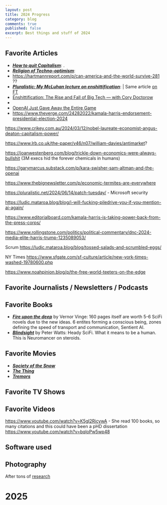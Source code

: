 ```yaml
---
layout: post
title: 2024 Progress
category: blog
comments: true
published: false
excerpt: Best things and stuff of 2024
---
```


## Favorite Articles

- _**[How to quit Capitalism](https://joanwestenberg.com/blog/how-to-quit-capitalism)**_: .
- _**[Religion of Techno-optimism](https://disconnect.blog/the-religion-of-techno-optimism/)**_:
- https://hartmannreport.com/p/can-america-and-the-world-survive-281 ??
- _**[Pluralistic: My McLuhan lecture on enshittification](https://pluralistic.net/2024/01/30/go-nuts-meine-kerle/)**_:
  | Same article [on FT](https://www.ft.com/content/6fb1602d-a08b-4a8c-bac0-047b7d64aba5)
- [Enshittification: The Rise and Fall of Big Tech — with Cory Doctorow](https://www.youtube.com/watch?v=E7AxrFQ7jIM)
- [](https://www.theatlantic.com/technology/archive/2024/03/teen-childhood-smartphone-use-mental-health-effects/677722/?gift=6kW-3kpyH7tV4NcHqyTUk4pQbLwhJ51mzwtSdzMDnc4)
- [OpenAI Just Gave Away the Entire Game](https://www.theatlantic.com/technology/archive/2024/05/openai-scarlett-johansson-sky/678446/?gift=2iIN4YrefPjuvZ5d2Kh306LFFT6yU6HZVP_tmIcOfig)
- https://www.theverge.com/24282022/kamala-harris-endorsement-presidential-election-2024

https://www.crikey.com.au/2024/03/12/nobel-laureate-economist-angus-deaton-capitalism-power/

https://www.lrb.co.uk/the-paper/v46/n07/william-davies/antimarket?

https://joanwestenberg.com/blog/trickle-down-economics-were-always-bullshit
(3M execs hid the forever chemicals in humans)

https://garymarcus.substack.com/p/kara-swisher-sam-altman-and-the-openai

https://www.thebignewsletter.com/p/economic-termites-are-everywhere

https://pluralistic.net/2024/06/14/patch-tuesday/ - Microsoft security

https://ludic.mataroa.blog/blog/i-will-fucking-piledrive-you-if-you-mention-ai-again/

https://www.editorialboard.com/kamala-harris-is-taking-power-back-from-the-press-corps/

https://www.rollingstone.com/politics/political-commentary/dnc-2024-media-elite-harris-trump-1235089053/

Scrum https://ludic.mataroa.blog/blog/tossed-salads-and-scrumbled-eggs/

NY Times https://www.sfgate.com/sf-culture/article/new-york-times-washed-19780600.php

https://www.noahpinion.blog/p/the-free-world-teeters-on-the-edge

## Favorite Journalists / Newsletters / Podcasts

## Favorite Books

- _**[Fire upon the deep]()**_ by Vernor Vinge: 160 pages itself are worth 5-6 SciFi novels due to the new ideas. 6 entites forming a conscious being, zones defining the speed of transport and communication, Sentient AI.
- _**[Blindsight]()**_ by Peter Watts: Heady SciFi. What it means to be a human. This is Neuromancer on steroids.

## Favorite Movies

- _**[Society of the Snow](https://www.youtube.com/watch?v=pDak4qLyF4Q)**_
- _**[The Thing]()**_
- _**[Tremors]()**_

## Favorite TV Shows

## Favorite Videos

https://www.youtube.com/watch?v=K5gI2RicywA - She read 100 books, so many citations and this could have been a pHD dissertation
https://www.youtube.com/watch?v=bqloPw5wp48

## Software used

## Photography

After tons of [research](https://docs.google.com/document/d/13QP4kOI--_2NexAredJVzttrohrRREJ20u5HSP7-MYY/edit)

# 2025
